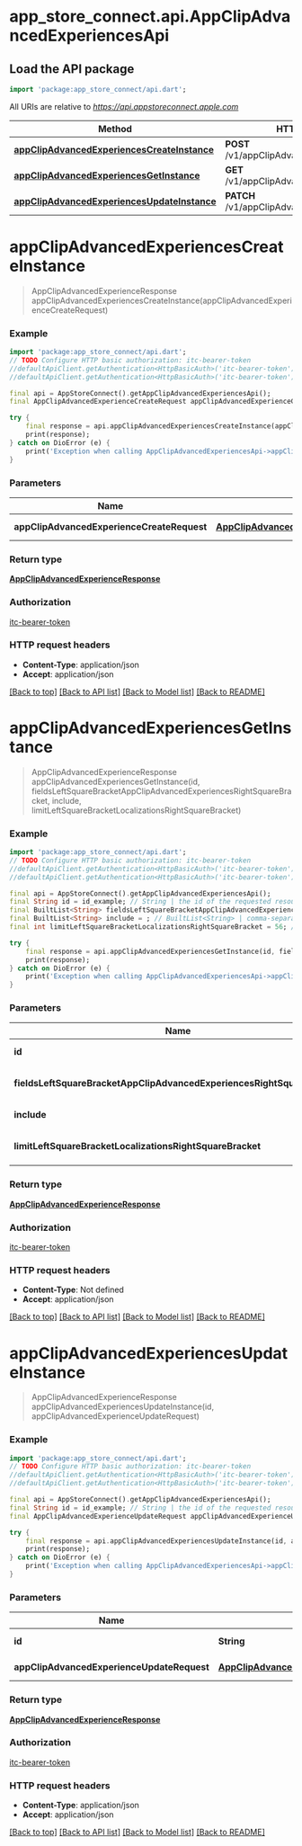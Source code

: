 # app_store_connect.api.AppClipAdvancedExperiencesApi

## Load the API package
```dart
import 'package:app_store_connect/api.dart';
```

All URIs are relative to *https://api.appstoreconnect.apple.com*

Method | HTTP request | Description
------------- | ------------- | -------------
[**appClipAdvancedExperiencesCreateInstance**](AppClipAdvancedExperiencesApi.md#appclipadvancedexperiencescreateinstance) | **POST** /v1/appClipAdvancedExperiences | 
[**appClipAdvancedExperiencesGetInstance**](AppClipAdvancedExperiencesApi.md#appclipadvancedexperiencesgetinstance) | **GET** /v1/appClipAdvancedExperiences/{id} | 
[**appClipAdvancedExperiencesUpdateInstance**](AppClipAdvancedExperiencesApi.md#appclipadvancedexperiencesupdateinstance) | **PATCH** /v1/appClipAdvancedExperiences/{id} | 


# **appClipAdvancedExperiencesCreateInstance**
> AppClipAdvancedExperienceResponse appClipAdvancedExperiencesCreateInstance(appClipAdvancedExperienceCreateRequest)



### Example
```dart
import 'package:app_store_connect/api.dart';
// TODO Configure HTTP basic authorization: itc-bearer-token
//defaultApiClient.getAuthentication<HttpBasicAuth>('itc-bearer-token').username = 'YOUR_USERNAME'
//defaultApiClient.getAuthentication<HttpBasicAuth>('itc-bearer-token').password = 'YOUR_PASSWORD';

final api = AppStoreConnect().getAppClipAdvancedExperiencesApi();
final AppClipAdvancedExperienceCreateRequest appClipAdvancedExperienceCreateRequest = ; // AppClipAdvancedExperienceCreateRequest | AppClipAdvancedExperience representation

try {
    final response = api.appClipAdvancedExperiencesCreateInstance(appClipAdvancedExperienceCreateRequest);
    print(response);
} catch on DioError (e) {
    print('Exception when calling AppClipAdvancedExperiencesApi->appClipAdvancedExperiencesCreateInstance: $e\n');
}
```

### Parameters

Name | Type | Description  | Notes
------------- | ------------- | ------------- | -------------
 **appClipAdvancedExperienceCreateRequest** | [**AppClipAdvancedExperienceCreateRequest**](AppClipAdvancedExperienceCreateRequest.md)| AppClipAdvancedExperience representation | 

### Return type

[**AppClipAdvancedExperienceResponse**](AppClipAdvancedExperienceResponse.md)

### Authorization

[itc-bearer-token](../README.md#itc-bearer-token)

### HTTP request headers

 - **Content-Type**: application/json
 - **Accept**: application/json

[[Back to top]](#) [[Back to API list]](../README.md#documentation-for-api-endpoints) [[Back to Model list]](../README.md#documentation-for-models) [[Back to README]](../README.md)

# **appClipAdvancedExperiencesGetInstance**
> AppClipAdvancedExperienceResponse appClipAdvancedExperiencesGetInstance(id, fieldsLeftSquareBracketAppClipAdvancedExperiencesRightSquareBracket, include, limitLeftSquareBracketLocalizationsRightSquareBracket)



### Example
```dart
import 'package:app_store_connect/api.dart';
// TODO Configure HTTP basic authorization: itc-bearer-token
//defaultApiClient.getAuthentication<HttpBasicAuth>('itc-bearer-token').username = 'YOUR_USERNAME'
//defaultApiClient.getAuthentication<HttpBasicAuth>('itc-bearer-token').password = 'YOUR_PASSWORD';

final api = AppStoreConnect().getAppClipAdvancedExperiencesApi();
final String id = id_example; // String | the id of the requested resource
final BuiltList<String> fieldsLeftSquareBracketAppClipAdvancedExperiencesRightSquareBracket = ; // BuiltList<String> | the fields to include for returned resources of type appClipAdvancedExperiences
final BuiltList<String> include = ; // BuiltList<String> | comma-separated list of relationships to include
final int limitLeftSquareBracketLocalizationsRightSquareBracket = 56; // int | maximum number of related localizations returned (when they are included)

try {
    final response = api.appClipAdvancedExperiencesGetInstance(id, fieldsLeftSquareBracketAppClipAdvancedExperiencesRightSquareBracket, include, limitLeftSquareBracketLocalizationsRightSquareBracket);
    print(response);
} catch on DioError (e) {
    print('Exception when calling AppClipAdvancedExperiencesApi->appClipAdvancedExperiencesGetInstance: $e\n');
}
```

### Parameters

Name | Type | Description  | Notes
------------- | ------------- | ------------- | -------------
 **id** | **String**| the id of the requested resource | 
 **fieldsLeftSquareBracketAppClipAdvancedExperiencesRightSquareBracket** | [**BuiltList&lt;String&gt;**](String.md)| the fields to include for returned resources of type appClipAdvancedExperiences | [optional] 
 **include** | [**BuiltList&lt;String&gt;**](String.md)| comma-separated list of relationships to include | [optional] 
 **limitLeftSquareBracketLocalizationsRightSquareBracket** | **int**| maximum number of related localizations returned (when they are included) | [optional] 

### Return type

[**AppClipAdvancedExperienceResponse**](AppClipAdvancedExperienceResponse.md)

### Authorization

[itc-bearer-token](../README.md#itc-bearer-token)

### HTTP request headers

 - **Content-Type**: Not defined
 - **Accept**: application/json

[[Back to top]](#) [[Back to API list]](../README.md#documentation-for-api-endpoints) [[Back to Model list]](../README.md#documentation-for-models) [[Back to README]](../README.md)

# **appClipAdvancedExperiencesUpdateInstance**
> AppClipAdvancedExperienceResponse appClipAdvancedExperiencesUpdateInstance(id, appClipAdvancedExperienceUpdateRequest)



### Example
```dart
import 'package:app_store_connect/api.dart';
// TODO Configure HTTP basic authorization: itc-bearer-token
//defaultApiClient.getAuthentication<HttpBasicAuth>('itc-bearer-token').username = 'YOUR_USERNAME'
//defaultApiClient.getAuthentication<HttpBasicAuth>('itc-bearer-token').password = 'YOUR_PASSWORD';

final api = AppStoreConnect().getAppClipAdvancedExperiencesApi();
final String id = id_example; // String | the id of the requested resource
final AppClipAdvancedExperienceUpdateRequest appClipAdvancedExperienceUpdateRequest = ; // AppClipAdvancedExperienceUpdateRequest | AppClipAdvancedExperience representation

try {
    final response = api.appClipAdvancedExperiencesUpdateInstance(id, appClipAdvancedExperienceUpdateRequest);
    print(response);
} catch on DioError (e) {
    print('Exception when calling AppClipAdvancedExperiencesApi->appClipAdvancedExperiencesUpdateInstance: $e\n');
}
```

### Parameters

Name | Type | Description  | Notes
------------- | ------------- | ------------- | -------------
 **id** | **String**| the id of the requested resource | 
 **appClipAdvancedExperienceUpdateRequest** | [**AppClipAdvancedExperienceUpdateRequest**](AppClipAdvancedExperienceUpdateRequest.md)| AppClipAdvancedExperience representation | 

### Return type

[**AppClipAdvancedExperienceResponse**](AppClipAdvancedExperienceResponse.md)

### Authorization

[itc-bearer-token](../README.md#itc-bearer-token)

### HTTP request headers

 - **Content-Type**: application/json
 - **Accept**: application/json

[[Back to top]](#) [[Back to API list]](../README.md#documentation-for-api-endpoints) [[Back to Model list]](../README.md#documentation-for-models) [[Back to README]](../README.md)

